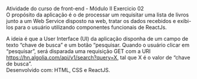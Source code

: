 Atividade do curso de front-end - Módulo II Exercicio 02
<br/>
O propósito da aplicação é o de processar um requisitar uma lista de livros junto a um Web Service disposto na web, tratar os dados recebidos e exibi-los para o usuário utilizando componentes  funcionais de ReactJs.

A ideia é que a User Interface (UI) da aplicação disponha de um campo de texto “chave de busca” e um botão “pesquisar. Quando o usuário clicar em “pesquisar”, será disparada uma requisição GET com a URI https://hn.algolia.com/api/v1/search?query=X, tal que X é o valor de “chave de busca”.
<br/>
Desenvolvido com: HTML, CSS e ReactJS.